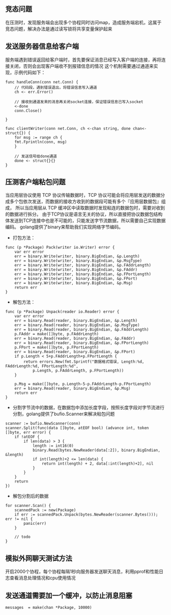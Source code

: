 ## 竞态问题
在压测时，发现服务端会出现多个协程同时访问map，造成服务端宕机，这属于竞态问题，解决办法是通过读写锁将共享变量保护起来
## 发送服务器信息给客户端
服务端遇到错误返回给客户端时，首先要保证消息已经写入客户端的连接，再将连接关闭，否则会出现客户端收不到报错信息的情况
这个机制需要通过通道来实现，示例代码如下：
```
func handleConn(conn net.Conn) {
    // 代码段，遇到错误退出，将错误信息写入通道
    ch <- err.Error()

    // 接收到通道发来的消息再关闭socket连接，保证错误信息已写入socket
    <-done
    conn.Close()

}

func clientWriter(conn net.Conn, ch <-chan string, done chan<- struct{}) {
    for msg := range ch {
    fmt.Fprintln(conn, msg)
    }

    // 发送信号给done通道
    done <- struct{}{}
}

```
## 压测客户端粘包问题
当应用层协议使用 TCP 协议传输数据时，TCP 协议可能会将应用层发送的数据分成多个包依次发送，而数据的接收方收到的数据段可能有多个『应用层数据包』组成，
所以当应用层从 TCP 缓冲区中读取数据时发现粘连的数据包时，需要对收到的数据进行拆分。
由于TCP协议是语言无关的协议，所以直接把协议数据包结构体发送到TCP连接中也是不可能的，只能发送字节流数据，所以需要自己实现数据编码。
golang提供了binary来帮助我们实现网络字节编码。
+ 打包方法：
```
func (p *Package) Pack(writer io.Writer) error {
    var err error
    err = binary.Write(writer, binary.BigEndian, &p.Length)
    err = binary.Write(writer, binary.BigEndian, &p.MsgType)
    err = binary.Write(writer, binary.BigEndian, &p.FAddrLength)
    err = binary.Write(writer, binary.BigEndian, &p.FAddr)
    err = binary.Write(writer, binary.BigEndian, &p.FPortLength)
    err = binary.Write(writer, binary.BigEndian, &p.FPort)
    err = binary.Write(writer, binary.BigEndian, &p.Msg)
    return err
}

```
+ 解包方法：
```
func (p *Package) Unpack(reader io.Reader) error {
    var err error
    err = binary.Read(reader, binary.BigEndian, &p.Length)
    err = binary.Read(reader, binary.BigEndian, &p.MsgType)
    err = binary.Read(reader, binary.BigEndian, &p.FAddrLength)
    p.FAddr = make([]byte, p.FAddrLength)
    err = binary.Read(reader, binary.BigEndian, &p.FAddr)
    err = binary.Read(reader, binary.BigEndian, &p.FPortLength)
    p.FPort = make([]byte, p.FPortLength)
    err = binary.Read(reader, binary.BigEndian, &p.FPort)
    if p.Length < 5+p.FAddrLength+p.FPortLength {
        return errors.New(fmt.Sprintf("数据格式错误, Length:%d, FAddrLength:%d, FPortLength:%d",
            p.Length, p.FAddrLength, p.FPortLength))
    }
  
    p.Msg = make([]byte, p.Length-5-p.FAddrLength-p.FPortLength)
    err = binary.Read(reader, binary.BigEndian, &p.Msg)
    return err
}

```
+ 分割字节流中的数据，在数据包中添加长度字段，按照长度字段对字节流进行分割，golang提供了bufio.Scanner来解决粘包问题
```
scanner := bufio.NewScanner(conn) 
scanner.Split(func(data []byte, atEOF bool) (advance int, token []byte, err error) { 
    if !atEOF { 
        if len(data) > 3 { 
            length := int16(0) 
            binary.Read(bytes.NewReader(data[:2]), binary.BigEndian, &length) 
            if int(length)+2 <= len(data) { 
                return int(length) + 2, data[:int(length)+2], nil 
            } 
        } 
    } 
    return 
})
```
+ 解包分割后的数据
```
for scanner.Scan() {
    scannedPack := new(Package)
    if err := scannedPack.Unpack(bytes.NewReader(scanner.Bytes())); err != nil {
        panic(err)
    }
    
    // todo
}
```
## 模拟外网聊天测试方法
开启2000个协程，每个协程每隔1秒向服务器发送聊天消息，利用pprof和性能日志查看消息处理情况和cpu使用情况

## 发送通道需要加一个缓冲，以防止消息阻塞
```
messages  = make(chan *Package, 10000)

```